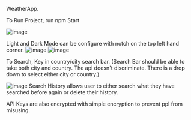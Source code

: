 WeatherApp. 

To Run Project, run npm Start

![image](https://github.com/user-attachments/assets/0f5c36d5-d244-4852-8ebc-2620d173be0f)

Light and Dark Mode can be configure with notch on the top left hand corner. 
![image](https://github.com/user-attachments/assets/6a4cbb23-8e8e-4211-9e30-9968d33a0f46)
![image](https://github.com/user-attachments/assets/ab6b7280-46ee-435b-abf5-a544c25e4033)


To Search, Key in country/city search bar. (Search Bar should be able to take both city and country. The api doesn't discriminate. There is a drop down to select either city or country.)

![image](https://github.com/user-attachments/assets/674f1705-97ff-4a22-bcb9-d4e035a5bd45)
Search History allows user to either search what they have searched before again or delete their history. 


API Keys are also encrypted with simple encryption to prevent ppl from misusing.
